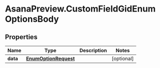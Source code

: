 # AsanaPreview.CustomFieldGidEnumOptionsBody

## Properties
Name | Type | Description | Notes
------------ | ------------- | ------------- | -------------
**data** | [**EnumOptionRequest**](EnumOptionRequest.md) |  | [optional] 
